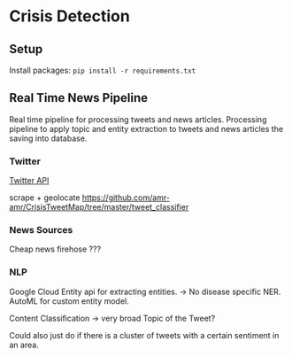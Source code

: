 # Crisis Detection

## Setup

Install packages: `pip install -r requirements.txt`

## Real Time News Pipeline

Real time pipeline for processing tweets and news articles. Processing pipeline to apply topic and entity extraction to tweets and news articles the saving into database.

### Twitter

[Twitter API](https://developer.twitter.com/en/docs/tweets/data-dictionary/overview/intro-to-tweet-json)

scrape + geolocate
https://github.com/amr-amr/CrisisTweetMap/tree/master/tweet_classifier


### News Sources

Cheap news firehose ???


### NLP

Google Cloud Entity api for extracting entities. -> No disease specific NER.
AutoML for custom entity model.


Content Classification -> very broad
Topic of the Tweet?


Could also just do if there is a cluster of tweets with a certain sentiment in an area.







